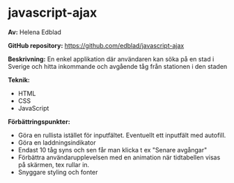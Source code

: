 # javascript-ajax

<b>Av:</b> Helena Edblad

<b>GitHub repository:</b> https://github.com/edblad/javascript-ajax

<b>Beskrivning:</b> En enkel applikation där användaren kan söka på en stad i Sverige
och hitta inkommande och avgående tåg från stationen i den staden

<b>Teknik:</b> 
* HTML 
* CSS 
* JavaScript

<b>Förbättringspunkter:</b>
* Göra en rullista istället för inputfältet. Eventuellt ett inputfält med autofill.
* Göra en laddningsindikator
* Endast 10 tåg syns och sen får man klicka t ex "Senare avgångar"
* Förbättra användarupplevelsen med en animation när tidtabellen visas på skärmen, tex rullar in.
* Snyggare styling och fonter
